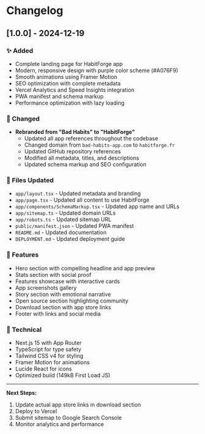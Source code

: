 # Changelog

## [1.0.0] - 2024-12-19

### ✨ Added

- Complete landing page for HabitForge app
- Modern, responsive design with purple color scheme (#A076F9)
- Smooth animations using Framer Motion
- SEO optimization with complete metadata
- Vercel Analytics and Speed Insights integration
- PWA manifest and schema markup
- Performance optimization with lazy loading

### 🔄 Changed

- **Rebranded from "Bad Habits" to "HabitForge"**
  - Updated all app references throughout the codebase
  - Changed domain from `bad-habits-app.com` to `habitforge.fr`
  - Updated GitHub repository references
  - Modified all metadata, titles, and descriptions
  - Updated schema markup and SEO configuration

### 📁 Files Updated

- `app/layout.tsx` - Updated metadata and branding
- `app/page.tsx` - Updated all content to use HabitForge
- `app/components/SchemaMarkup.tsx` - Updated app name and URLs
- `app/sitemap.ts` - Updated domain URLs
- `app/robots.ts` - Updated sitemap URL
- `public/manifest.json` - Updated PWA manifest
- `README.md` - Updated documentation
- `DEPLOYMENT.md` - Updated deployment guide

### 🎯 Features

- Hero section with compelling headline and app preview
- Stats section with social proof
- Features showcase with interactive cards
- App screenshots gallery
- Story section with emotional narrative
- Open source section highlighting community
- Download section with app store links
- Footer with links and social media

### 🚀 Technical

- Next.js 15 with App Router
- TypeScript for type safety
- Tailwind CSS v4 for styling
- Framer Motion for animations
- Lucide React for icons
- Optimized build (149kB First Load JS)

---

**Next Steps:**

1. Update actual app store links in download section
2. Deploy to Vercel
3. Submit sitemap to Google Search Console
4. Monitor analytics and performance
